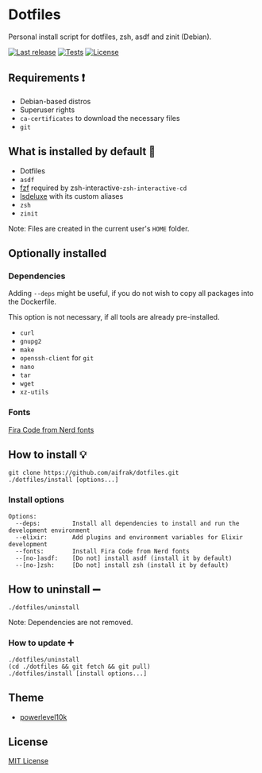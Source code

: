 # Dotfiles

Personal install script for dotfiles, zsh, asdf and zinit (Debian).

[![Last release](https://img.shields.io/github/v/release/aifrak/dotfiles?label=Last%20release)](https://github.com/aifrak/dotfiles/releases)
[![Tests](https://github.com/aifrak/dotfiles/actions/workflows/tests.yml/badge.svg)](https://github.com/aifrak/dotfiles/actions/workflows/tests.yml)
[![License](https://img.shields.io/github/license/aifrak/dotfiles?color=blue)](https://github.com/aifrak/dotfiles/blob/master/LICENSE)

## Requirements ❗

- Debian-based distros
- Superuser rights
- `ca-certificates` to download the necessary files
- `git`

## What is installed by default 🤔

- Dotfiles
- `asdf`
- [fzf](https://github.com/junegunn/fzf) required by zsh-interactive-`zsh-interactive-cd`
- [lsdeluxe](https://github.com/Peltoche/lsd) with its custom aliases
- `zsh`
- `zinit`

Note: Files are created in the current user's `HOME` folder.

## Optionally installed

### Dependencies

Adding `--deps` might be useful, if you do not wish to copy all packages
into the Dockerfile.

This option is not necessary, if all tools are already pre-installed.

- `curl`
- `gnupg2`
- `make`
- `openssh-client` for `git`
- `nano`
- `tar`
- `wget`
- `xz-utils`

### Fonts

[Fira Code from Nerd fonts](https://github.com/ryanoasis/nerd-fonts/tree/master/patched-fonts/FiraCode)

## How to install 💡

```shell
git clone https://github.com/aifrak/dotfiles.git
./dotfiles/install [options...]
```

### Install options

```text
Options:
  --deps:         Install all dependencies to install and run the development environment
  --elixir:       Add plugins and environment variables for Elixir development
  --fonts:        Install Fira Code from Nerd fonts
  --[no-]asdf:    [Do not] install asdf (install it by default)
  --[no-]zsh:     [Do not] install zsh (install it by default)
```

## How to uninstall ➖

```shell
./dotfiles/uninstall
```

Note: Dependencies are not removed.

### How to update ➕

```shell
./dotfiles/uninstall
(cd ./dotfiles && git fetch && git pull)
./dotfiles/install [install options...]
```

## Theme

- [powerlevel10k](https://github.com/romkatv/powerlevel10k)

## License

[MIT License](https://github.com/aifrak/dotfiles/blob/main/LICENSE)
